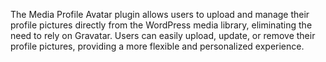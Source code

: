 The Media Profile Avatar plugin allows users to upload and manage their profile pictures directly from the WordPress media library, eliminating the need to rely on Gravatar. Users can easily upload, update, or remove their profile pictures, providing a more flexible and personalized experience.
